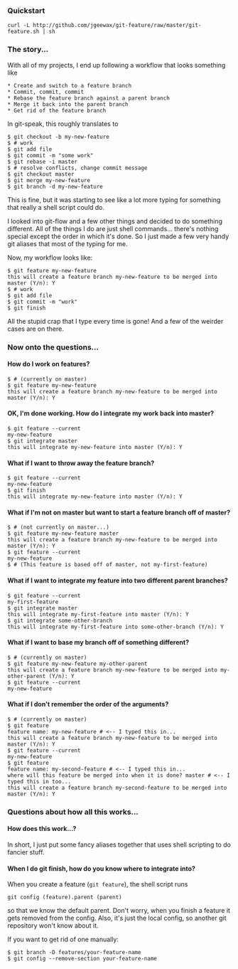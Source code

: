 ### Quickstart

    curl -L http://github.com/jgeewax/git-feature/raw/master/git-feature.sh | sh

### The story...

With all of my projects, I end up following a workflow that looks something like

    * Create and switch to a feature branch
    * Commit, commit, commit
    * Rebase the feature branch against a parent branch
    * Merge it back into the parent branch
    * Get rid of the feature branch

In git-speak, this roughly translates to

    $ git checkout -b my-new-feature
    $ # work
    $ git add file
    $ git commit -m "some work"
    $ git rebase -i master
    $ # resolve conflicts, change commit message
    $ git checkout master
    $ git merge my-new-feature
    $ git branch -d my-new-feature

This is fine, but it was starting to see like a lot more typing for something
that really a shell script could do.

I looked into git-flow and a few other things and decided to do something
different. All of the things I do are just shell commands... there's nothing 
special except the order in which it's done. So I just made a few very handy 
git aliases that most of the typing for me.

Now, my workflow looks like:

    $ git feature my-new-feature
    this will create a feature branch my-new-feature to be merged into master (Y/n): Y
    $ # work
    $ git add file
    $ git commit -m "work"
    $ git finish

All the stupid crap that I type every time is gone! And a few of the weirder
cases are on there. 

### Now onto the questions...

#### How do I work on features?

    $ # (currently on master)
    $ git feature my-new-feature
    this will create a feature branch my-new-feature to be merged into master (Y/n): Y

#### OK, I'm done working. How do I integrate my work back into master?

    $ git feature --current
    my-new-feature
    $ git integrate master
    this will integrate my-new-feature into master (Y/n): Y

#### What if I want to throw away the feature branch?

    $ git feature --current
    my-new-feature
    $ git finish
    this will integrate my-new-feature into master (Y/n): Y

#### What if I'm not on master but want to start a feature branch off of master?

    $ # (not currently on master...)
    $ git feature my-new-feature master
    this will create a feature branch my-new-feature to be merged into master (Y/n): Y
    $ git feature --current
    my-new-feature
    $ # (This feature is based off of master, not my-first-feature)

#### What if I want to integrate my feature into two different parent branches?

    $ git feature --current
    my-first-feature
    $ git integrate master
    this will integrate my-first-feature into master (Y/n): Y
    $ git integrate some-other-branch
    this will integrate my-first-feature into some-other-branch (Y/n): Y

#### What if I want to base my branch off of something different?

    $ # (currently on master)
    $ git feature my-new-feature my-other-parent
    this will create a feature branch my-new-feature to be merged into my-other-parent (Y/n): Y
    $ git feature --current
    my-new-feature

#### What if I don't remember the order of the arguments?

    $ # (currently on master)
    $ git feature
    feature name: my-new-feature # <-- I typed this in...
    this will create a feature branch my-new-feature to be merged into master (Y/n): Y
    $ git feature --current
    my-new-feature
    $ git feature
    feature name: my-second-feature # <-- I typed this in...
    where will this feature be merged into when it is done? master # <-- I typed this in too...
    this will create a feature branch my-second-feature to be merged into master (Y/n): Y

### Questions about how all this works...

#### How does this work...?

In short, I just put some fancy aliases together that uses shell scripting to
do fancier stuff.

#### When I do git finish, how do you know where to integrate into?

When you create a feature (`git feature`), the shell script runs

    git config (feature).parent (parent)

so that we know the default parent. Don't worry, when you finish a feature it 
gets removed from the config. Also, it's just the local config, so another git
repository won't know about it.

If you want to get rid of one manually:

    $ git branch -D features/your-feature-name
    $ git config --remove-section your-feature-name
